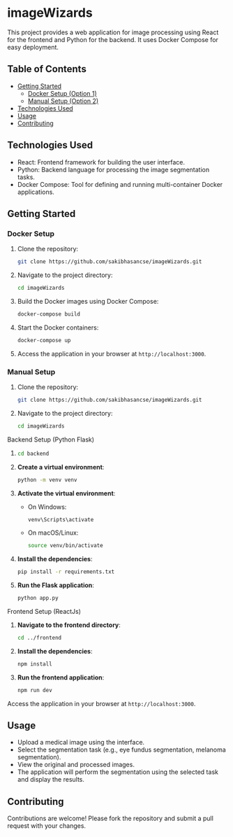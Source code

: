 # imageWizards

This project provides a web application for image processing using React for the frontend and Python for the backend. It uses Docker Compose for easy deployment.

## Table of Contents

- [Getting Started](#getting-started)
  - [Docker Setup (Option 1)](#docker-setup)
  - [Manual Setup (Option 2)](#manual-setup)
- [Technologies Used](#technologies-used)
- [Usage](#usage)
- [Contributing](#contributing)

## Technologies Used

- React: Frontend framework for building the user interface.
- Python: Backend language for processing the image segmentation tasks.
- Docker Compose: Tool for defining and running multi-container Docker applications.

## Getting Started

### Docker Setup

1. Clone the repository:
   ```sh
   git clone https://github.com/sakibhasancse/imageWizards.git
   ```

2. Navigate to the project directory:
   ```sh
   cd imageWizards
   ```

3. Build the Docker images using Docker Compose:
   ```sh
   docker-compose build
   ```
4. Start the Docker containers:
   ```sh
   docker-compose up
   ```

5. Access the application in your browser at `http://localhost:3000`.

### Manual Setup

1. Clone the repository:
   ```sh
   git clone https://github.com/sakibhasancse/imageWizards.git
   ```

2. Navigate to the project directory:
   ```sh
   cd imageWizards
   ```

Backend Setup (Python Flask)


1.
    ```sh
    cd backend
    ```

2. **Create a virtual environment**:
    ```sh
    python -m venv venv
    ```

3. **Activate the virtual environment**:
    - On Windows:
        ```sh
        venv\Scripts\activate
        ```
    - On macOS/Linux:
        ```sh
        source venv/bin/activate
        ```

4. **Install the dependencies**:
    ```sh
    pip install -r requirements.txt
    ```

5. **Run the Flask application**:
    ```sh
    python app.py
    ```

Frontend Setup (ReactJs)

1. **Navigate to the frontend directory**:
    ```sh
    cd ../frontend
    ```

2. **Install the dependencies**:
    ```sh
    npm install
    ```

3. **Run the frontend application**:
    ```sh
    npm run dev
    ```

Access the application in your browser at `http://localhost:3000`.

## Usage

- Upload a medical image using the interface.
- Select the segmentation task (e.g., eye fundus segmentation, melanoma segmentation).
- View the original and processed images.
- The application will perform the segmentation using the selected task and display the results.

## Contributing

Contributions are welcome! Please fork the repository and submit a pull request with your changes.
